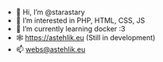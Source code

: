 - 👋 Hi, I’m @starastary
- 👀 I’m interested in PHP, HTML, CSS, JS
- 🌱 I’m currently learning docker :3
- 🕸️ https://astehlik.eu (Still in development)
- 📫 webs@astehlik.eu

<!---
starastary/starastary is a ✨ special ✨ repository because its `README.md` (this file) appears on your GitHub profile.
You can click the Preview link to take a look at your changes.
--->
